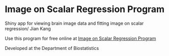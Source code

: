 # Image on Scalar Regression Program

Shiny app for viewing brain image data and fitting image on scalar regression/ Jian Kang

Use this program for free online at [Image on Scalar Regression Program](https://umich-biostatistics.shinyapps.io/soir)

Developed at the Department of Biostatistics
